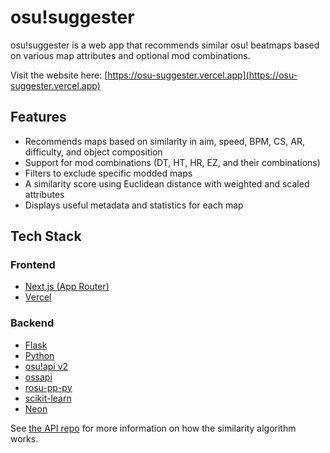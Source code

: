 # osu!suggester

osu!suggester is a web app that recommends similar osu! beatmaps based on various map attributes and optional mod combinations.

Visit the website here: [https://osu-suggester.vercel.app](https://osu-suggester.vercel.app)


## Features

- Recommends maps based on similarity in aim, speed, BPM, CS, AR, difficulty, and object composition
- Support for mod combinations (DT, HT, HR, EZ, and their combinations)
- Filters to exclude specific modded maps
- A similarity score using Euclidean distance with weighted and scaled attributes
- Displays useful metadata and statistics for each map

## Tech Stack

### Frontend
- [Next.js (App Router)](https://nextjs.org)
- [Vercel](https://vercel.com)

### Backend
- [Flask](https://flask.palletsprojects.com/)
- [Python](https://www.python.org)
- [osu!api v2](https://osu.ppy.sh/docs/index.html)
- [ossapi](https://github.com/tybug/ossapi)
- [rosu-pp-py](https://github.com/MaxOhn/rosu-pp-py)
- [scikit-learn](https://scikit-learn.org/)
- [Neon](https://neon.tech)

See [the API repo](https://github.com/gzhang0170/osu-suggester-flask) for more information on how the similarity algorithm works.

